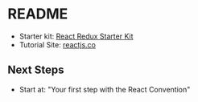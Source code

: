 # README

- Starter kit: [React Redux Starter Kit](https://github.com/davezuko/react-redux-starter-kit)
- Tutorial Site: [reactjs.co](http://reactjs.co/)

## Next Steps
- Start at: "Your first step with the React Convention"

